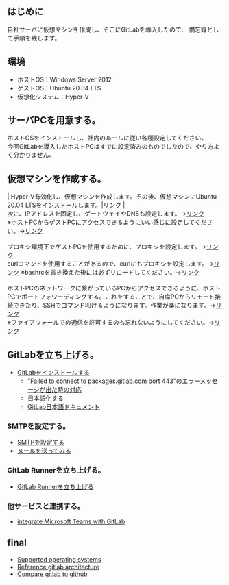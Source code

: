 ## はじめに
自社サーバに仮想マシンを作成し、そこにGitLabを導入したので、
備忘録として手順を残します。
## 環境
- ホストOS：Windows Server 2012
- ゲストOS：Ubuntu 20.04 LTS
- 仮想化システム：Hyper-V
## サーバPCを用意する。
ホストOSをインストールし、社内のルールに従い各種設定してください。  
今回GitLabを導入したホストPCはすでに設定済みのものでしたので、やり方よく分かりません。
## 仮想マシンを作成する。
| Hyper-V有効化し、仮想マシンを作成します。その後、仮想マシンにUbuntu 20.04 LTSをインストールします。|[リンク](https://mat0401.info/blog/hyperv-ubuntuserver/) |
<br>
次に、IPアドレスを固定し、ゲートウェイやDNSも設定します。→[リンク](https://linuxfan.info/ubuntu-1804-desktop-static-ip-address)  
※ホストPCからゲストPCにアクセスできるようにいい感じに設定してください。→[リンク](https://qiita.com/takiru/items/97215e52d8a9525f76c7)  
<br>
プロキシ環境下でゲストPCを使用するために、プロキシを設定します。→[リンク](https://qiita.com/daichi-ishida/items/b77c151067427806ede5)  
curlコマンドを使用することがあるので、curlにもプロキシを設定します。→[リンク](https://qiita.com/tkj/items/c6dad4efc0dff4fecd93)
※bashrcを書き換えた後には必ずリロードしてください。→[リンク](https://www.itmedia.co.jp/help/tips/linux/l0450.html)  
<br>
ホストPCのネットワークに繋がっているPCからアクセスできるように、ホストPCでポートフォワーディングする。これをすることで、自席PCからリモート接続できたり、SSHでコマンド叩けるようになります。作業が楽になります。→[リンク](https://kagasu.hatenablog.com/entry/2018/01/29/184205)  
※ファイアウォールでの通信を許可するのも忘れないようにしてください。→[リンク](https://xtech.nikkei.com/it/article/COLUMN/20060920/248522/)
## GitLabを立ち上げる。
- [GitLabをインストールする](https://qiita.com/ryuichi1208/items/1c08523b0ef34d05026f)
  - ["Failed to connect to packages.gitlab.com port 443"のエラーメッセージが出た時の対応](https://forum.gitlab.com/t/problem-installing-latest-version-on-ubuntu-20-04/43621/6)
  - [日本語化する](https://getech-lab.toniemon.com/gitlab-japanese-setting/)
  - [GitLab日本語ドキュメント](https://gitlab-docs.creationline.com/ee/user/group/roadmap/)
### SMTPを設定する。
- [SMTPを設定する](https://docs.gitlab.com/omnibus/settings/smtp.html)
- [メールを送ってみる](http://x68000.q-e-d.net/~68user/unix/pickup?sendmail)
### GitLab Runnerを立ち上げる。
- [GitLab Runnerを立ち上げる](https://qiita.com/sky_jokerxx/items/2a264a0194a5cbc7bd12)
### 他サービスと連携する。
- [integrate Microsoft Teams with GitLab](https://docs.gitlab.com/ee/user/project/integrations/microsoft_teams.html)
## final
- [Supported operating systems](https://docs.gitlab.com/ee/administration/package_information/supported_os.html)
- [Reference gitlab architecture](https://docs.gitlab.com/ee/administration/reference_architectures/1k_users.html)
- [Compare gitlab to github](https://www.gitlab.jp/devops-tools/github-vs-gitlab.html)
